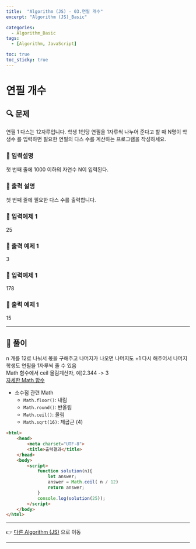 ```yaml
---
title:  "Algorithm (JS) - 03.연필 개수"
excerpt: "Algorithm (JS)_Basic"

categories:
  - Algorithm_Basic
tags:
  - [Algorithm, JavaScript]

toc: true
toc_sticky: true
---
```


# 연필 개수

##  🔍 문제 
연필 1 다스는 12자루입니다. 학생 1인당 연필을 1자루씩 나누어 준다고 할 때 N명이 학생수
를 입력하면 필요한 연필의 다스 수를 계산하는 프로그램을 작성하세요.

### 🔹 입력설명
첫 번째 줄에 1000 이하의 자연수 N이 입력된다.

### 🔹 출력 설명
첫 번째 줄에 필요한 다스 수를 출력합니다.

### 🔹 입력예제 1
25

### 🔹 출력 예제 1
3

### 🔹 입력예제 1
178

### 🔹 출력 예제 1
15

----

##  📌 풀이
n 개를 12로 나눠서 몫을 구해주고 나머지가 나오면 나머지도 +1 다시 해주어서 나머지 학생도 연필을 1자루씩 줄 수 있음  
Math 함수에서 ceil 올림계산자, 예)2.344 -> 3  
[자세한 Math 함수](https://developer.mozilla.org/en-US/docs/Web/JavaScript/Reference/Global_Objects/Math)

- 소수점 관련 Math
  - `Math.floor()`: 내림
  - `Math.round()`: 반올림
  - `Math.ceil()`: 올림
  - `Math.sqrt(16)`: 제곱근 (4)

```html
<html>
    <head>
        <meta charset="UTF-8">
        <title>출력결과</title>
    </head>
    <body>
        <script>
            function solution(n){
                let answer;
                answer = Math.ceil( n / 12)
                return answer;
            }
            console.log(solution(25));
        </script>
    </body>
</html>
```

---

👉 [다른 Algorithm (JS)](https://jacobkosmart.github.io/categories/Algorithm_Basic) 으로 이동 

---